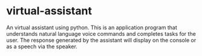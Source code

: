 # virtual-assistant
An virtual assistant using python. This is an application program that understands natural language voice commands and completes tasks for the user. The response generated by the assistant will display on the console or as a speech via the speaker.
